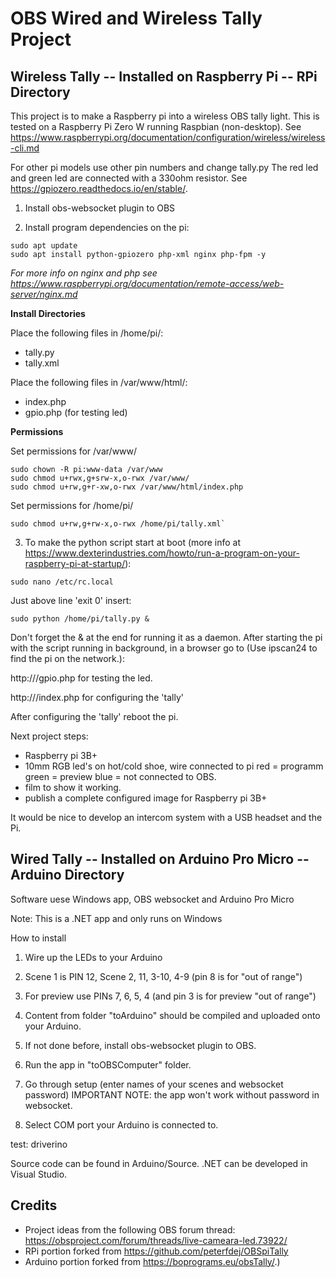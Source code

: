 OBS Wired and Wireless Tally Project
==================================================

Wireless Tally -- Installed on Raspberry Pi -- RPi Directory
----------------------------

This project is to make a Raspberry pi into a wireless OBS tally light.
This is tested on a Raspberry Pi Zero W running Raspbian (non-desktop).
See https://www.raspberrypi.org/documentation/configuration/wireless/wireless-cli.md

For other pi models use other pin numbers and change tally.py
The red led and green led are connected with a 330ohm resistor.
See https://gpiozero.readthedocs.io/en/stable/.

1. Install obs-websocket plugin to OBS

2. Install program dependencies on the pi:
```
sudo apt update
sudo apt install python-gpiozero php-xml nginx php-fpm -y
```
*For more info on nginx and php see https://www.raspberrypi.org/documentation/remote-access/web-server/nginx.md*

**Install Directories**

Place the following files in /home/pi/:
* tally.py
* tally.xml

Place the following files in /var/www/html/:
* index.php
* gpio.php (for testing led)

**Permissions**

Set permissions for /var/www/
```
sudo chown -R pi:www-data /var/www
sudo chmod u+rwx,g+srw-x,o-rwx /var/www/
sudo chmod u+rw,g+r-xw,o-rwx /var/www/html/index.php
```

Set permissions for /home/pi/
```
sudo chmod u+rw,g+rw-x,o-rwx /home/pi/tally.xml`
```

3. To make the python script start at boot (more info at https://www.dexterindustries.com/howto/run-a-program-on-your-raspberry-pi-at-startup/):
	
```
sudo nano /etc/rc.local
```
Just above line 'exit 0' insert:
```
sudo python /home/pi/tally.py &
```

Don't forget the & at the end for running it as a daemon. After starting the pi with the script running in background, in a browser go to (Use ipscan24 to find the pi on the network.):
    
http://<pi IP address>/gpio.php for testing the led.

http://<pi IP address>/index.php for configuring the 'tally'

After configuring the 'tally' reboot the pi.

Next project steps:
- Raspberry pi 3B+
- 10mm RGB led's on hot/cold shoe, wire connected to pi
	red = programm
	green = preview
	blue = not connected to OBS.
- film to show it working.
- publish a complete configured image for Raspberry pi 3B+

It would be nice to develop an intercom system with a USB headset and the Pi.

Wired Tally -- Installed on Arduino Pro Micro -- Arduino Directory
----------------------------

Software uese Windows app, OBS websocket and Arduino Pro Micro

Note: This is a .NET app and only runs on Windows

How to install
1. Wire up the LEDs to your Arduino
2. Scene 1 is PIN 12, Scene 2, 11, 3-10, 4-9 (pin 8 is for "out of range")
3. For preview use PINs 7, 6, 5, 4 (and pin 3 is for preview "out of range")

4. Content from folder "toArduino" should be compiled and uploaded onto your Arduino.
5. If not done before, install obs-websocket plugin to OBS.
6. Run the app in "toOBSComputer" folder.
7. Go through setup (enter names of your scenes and websocket password) IMPORTANT NOTE: the app won't work without password in websocket.
8. Select COM port your Arduino is connected to.

test: driverino

Source code can be found in Arduino/Source. .NET can be developed in Visual Studio.

Credits
-----------------------------
- Project ideas from the following OBS forum thread: https://obsproject.com/forum/threads/live-cameara-led.73922/
- RPi portion forked from https://github.com/peterfdej/OBSpiTally
- Arduino portion forked from https://boprograms.eu/obsTally/.)